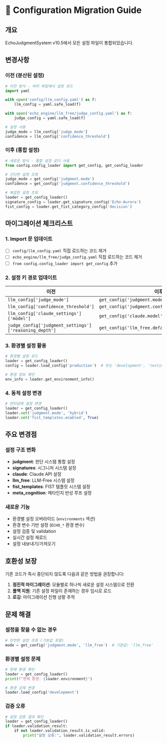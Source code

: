 # 🔄 Configuration Migration Guide

## 개요
EchoJudgmentSystem v10.5에서 모든 설정 파일이 통합되었습니다.

## 변경사항

### 이전 (분산된 설정)
```python
# 이전 방식 - 여러 파일에서 설정 로드
import yaml

with open('config/llm_config.yaml') as f:
    llm_config = yaml.safe_load(f)

with open('echo_engine/llm_free/judge_config.yaml') as f:
    judge_config = yaml.safe_load(f)

# 설정 사용
judge_mode = llm_config['judge_mode']
confidence = llm_config['confidence_threshold']
```

### 이후 (통합 설정)
```python
# 새로운 방식 - 통합 설정 로더 사용
from config.config_loader import get_config, get_config_loader

# 간단한 설정 조회
judge_mode = get_config('judgment.mode')
confidence = get_config('judgment.confidence_threshold')

# 복잡한 설정 조회
loader = get_config_loader()
signature_config = loader.get_signature_config('Echo-Aurora')
fist_config = loader.get_fist_category_config('decision')
```

## 마이그레이션 체크리스트

### 1. Import 문 업데이트
- [ ] `config/llm_config.yaml` 직접 로드하는 코드 제거
- [ ] `echo_engine/llm_free/judge_config.yaml` 직접 로드하는 코드 제거
- [ ] `from config.config_loader import get_config` 추가

### 2. 설정 키 경로 업데이트
| 이전 | 이후 |
|------|------|
| `llm_config['judge_mode']` | `get_config('judgment.mode')` |
| `llm_config['confidence_threshold']` | `get_config('judgment.confidence_threshold')` |
| `llm_config['claude_settings']['model']` | `get_config('claude.model')` |
| `judge_config['judgment_settings']['reasoning_depth']` | `get_config('llm_free.defaults.reasoning_depth')` |

### 3. 환경별 설정 활용
```python
# 환경별 설정 로드
loader = get_config_loader()
config = loader.load_config('production')  # 또는 'development', 'testing'

# 환경 정보 확인
env_info = loader.get_environment_info()
```

### 4. 동적 설정 변경
```python
# 런타임에 설정 변경
loader = get_config_loader()
loader.set('judgment.mode', 'hybrid')
loader.set('fist_templates.enabled', True)
```

## 주요 변경점

### 설정 구조 변화
- **judgment**: 판단 시스템 통합 설정
- **signatures**: 시그니처 시스템 설정  
- **claude**: Claude API 설정
- **llm_free**: LLM-Free 시스템 설정
- **fist_templates**: FIST 템플릿 시스템 설정
- **meta_cognition**: 메타인지 반성 루프 설정

### 새로운 기능
- 환경별 설정 오버라이드 (`environments` 섹션)
- 환경 변수 기반 설정 (`ECHO_*` 환경 변수)
- 설정 검증 및 validation
- 실시간 설정 재로드
- 설정 내보내기/가져오기

## 호환성 보장

기존 코드가 즉시 중단되지 않도록 다음과 같은 방법을 권장합니다:

1. **점진적 마이그레이션**: 모듈별로 하나씩 새로운 설정 시스템으로 전환
2. **폴백 지원**: 기존 설정 파일이 존재하는 경우 임시로 로드
3. **로깅**: 마이그레이션 진행 상황 추적

## 문제 해결

### 설정을 찾을 수 없는 경우
```python
# 안전한 설정 조회 (기본값 포함)
mode = get_config('judgment.mode', 'llm_free')  # 기본값: 'llm_free'
```

### 환경별 설정 문제
```python
# 현재 환경 확인
loader = get_config_loader()
print(f"현재 환경: {loader.environment}")

# 환경 강제 변경
loader.load_config('development')
```

### 검증 오류
```python
# 설정 검증 결과 확인
loader = get_config_loader()
if loader.validation_result:
    if not loader.validation_result.is_valid:
        print("설정 오류:", loader.validation_result.errors)
```
